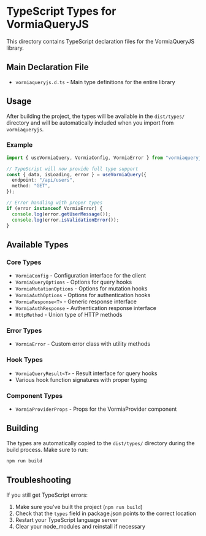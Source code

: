 # TypeScript Types for VormiaQueryJS

This directory contains TypeScript declaration files for the VormiaQueryJS library.

## Main Declaration File

- `vormiaqueryjs.d.ts` - Main type definitions for the entire library

## Usage

After building the project, the types will be available in the `dist/types/` directory and will be automatically included when you import from `vormiaqueryjs`.

### Example

```typescript
import { useVormiaQuery, VormiaConfig, VormiaError } from "vormiaqueryjs";

// TypeScript will now provide full type support
const { data, isLoading, error } = useVormiaQuery({
  endpoint: "/api/users",
  method: "GET",
});

// Error handling with proper types
if (error instanceof VormiaError) {
  console.log(error.getUserMessage());
  console.log(error.isValidationError());
}
```

## Available Types

### Core Types

- `VormiaConfig` - Configuration interface for the client
- `VormiaQueryOptions` - Options for query hooks
- `VormiaMutationOptions` - Options for mutation hooks
- `VormiaAuthOptions` - Options for authentication hooks
- `VormiaResponse<T>` - Generic response interface
- `VormiaAuthResponse` - Authentication response interface
- `HttpMethod` - Union type of HTTP methods

### Error Types

- `VormiaError` - Custom error class with utility methods

### Hook Types

- `VormiaQueryResult<T>` - Result interface for query hooks
- Various hook function signatures with proper typing

### Component Types

- `VormiaProviderProps` - Props for the VormiaProvider component

## Building

The types are automatically copied to the `dist/types/` directory during the build process. Make sure to run:

```bash
npm run build
```

## Troubleshooting

If you still get TypeScript errors:

1. Make sure you've built the project (`npm run build`)
2. Check that the `types` field in package.json points to the correct location
3. Restart your TypeScript language server
4. Clear your node_modules and reinstall if necessary
